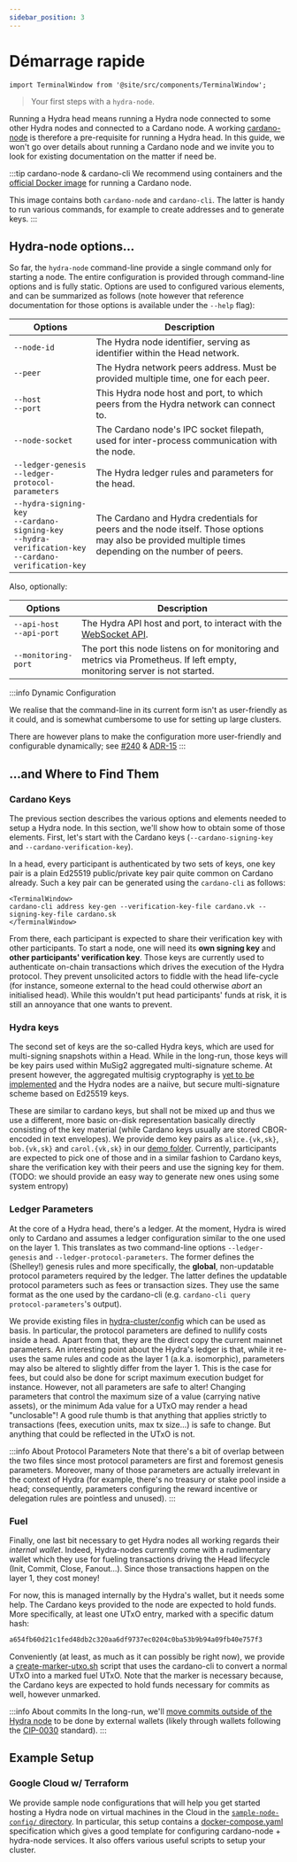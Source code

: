 ```yaml
---
sidebar_position: 3
---
```


# Démarrage rapide

```mdx-code-block
import TerminalWindow from '@site/src/components/TerminalWindow';
```

> Your first steps with a `hydra-node`.

Running a Hydra head means running a Hydra node connected to some other Hydra nodes and connected to a Cardano node. A working [cardano-node](https://github.com/input-output-hk/cardano-node/) is therefore a pre-requisite for running a Hydra head. In this guide, we won't go over details about running a Cardano node and we invite you to look for existing documentation on the matter if need be.

:::tip cardano-node & cardano-cli
We recommend using containers and the [official Docker image](https://hub.docker.com/r/inputoutput/cardano-node) for running a Cardano node.

This image contains both `cardano-node` and `cardano-cli`. The latter is handy to run various commands, for example to create addresses and to generate keys.
:::

## Hydra-node options...

So far, the `hydra-node` command-line provide a single command only for starting a node. The entire configuration is provided through command-line options and is fully static. Options are used to configured various elements, and can be summarized as follows (note however that reference documentation for those options is available under the `--help` flag):

Options                                                 | Description
---                                                     | ---
`--node-id`                                             | The Hydra node identifier, serving as identifier within the Head network.
`--peer`                                                | The Hydra network peers address. Must be provided multiple time, one for each peer.
`--host` <br/> `--port`                                 | This Hydra node host and port, to which peers from the Hydra network can connect to.
`--node-socket`                                         | The Cardano node's IPC socket filepath, used for inter-process communication with the node.
`--ledger-genesis` <br/> `--ledger-protocol-parameters` | The Hydra ledger rules and parameters for the head.
`--hydra-signing-key` <br/> `--cardano-signing-key` <br/> `--hydra-verification-key` <br/> `--cardano-verification-key` | The Cardano and Hydra credentials for peers and the node itself. Those options may also be provided multiple times depending on the number of peers.

Also, optionally:

Options                         | Description
---                             | ---
`--api-host` <br/> `--api-port` | The Hydra API host and port, to interact with the [WebSocket API](/api-reference).
`--monitoring-port`             | The port this node listens on for monitoring and metrics via Prometheus. If left empty, monitoring server is not started.

:::info  Dynamic Configuration

We realise that the command-line in its current form isn't as user-friendly as it could, and is somewhat cumbersome to use for setting up large clusters.

There are however plans to make the configuration more user-friendly and configurable dynamically; see [#240](https://github.com/input-output-hk/hydra-poc/issues/240) & [ADR-15](/adr/15)
:::

## ...and Where to Find Them

### Cardano Keys

The previous section describes the various options and elements needed to setup a Hydra node. In this section, we'll show how to obtain some of those elements. First, let's start with the Cardano keys (`--cardano-signing-key` and `--cardano-verification-key`). 

In a head, every participant is authenticated by two sets of keys, one key pair is a plain Ed25519 public/private key pair quite common on Cardano already. Such a key pair can be generated using the `cardano-cli` as follows:

```mdx-code-block
<TerminalWindow>
cardano-cli address key-gen --verification-key-file cardano.vk --signing-key-file cardano.sk
</TerminalWindow>
```

From there, each participant is expected to share their verification key with other participants. To start a node, one will need its **own signing key** and **other participants' verification key**. Those keys are currently used to authenticate on-chain transactions which drives the execution of the Hydra protocol. They prevent unsolicited actors to fiddle with the head life-cycle (for instance, someone external to the head could otherwise _abort_ an initialised head). While this wouldn't put head participants' funds at risk, it is still an annoyance that one wants to prevent.

### Hydra keys

The second set of keys are the so-called Hydra keys, which are used for multi-signing snapshots within a Head. While in the long-run, those keys will be key pairs used within MuSig2 aggregated multi-signature scheme. At present however, the aggregated multisig cryptography is [yet to be implemented](https://github.com/input-output-hk/hydra-poc/issues/193) and the Hydra nodes are a naiive, but secure multi-signature scheme based on Ed25519 keys.

These are similar to cardano keys, but shall not be mixed up and thus we use a different, more basic on-disk representation basically directly consisting of the key material (while Cardano keys usually are stored CBOR-encoded in text envelopes). We provide demo key pairs as `alice.{vk,sk}`, `bob.{vk,sk}` and `carol.{vk,sk}` in our [demo folder](https://github.com/input-output-hk/hydra-poc/tree/master/demo). Currently, participants are expected to pick one of those and in a similar fashion to Cardano keys, share the verification key with their peers and use the signing key for them. (TODO: we should provide an easy way to generate new ones using some system entropy)

### Ledger Parameters

At the core of a Hydra head, there's a ledger. At the moment, Hydra is wired only to Cardano and assumes a ledger configuration similar to the one used on the layer 1. This translates as two command-line options `--ledger-genesis` and `--ledger-protocol-parameters`. The former defines the (Shelley!) genesis rules and more specifically, the **global**, non-updatable protocol parameters required by the ledger. The latter defines the updatable protocol parameters such as fees or transaction sizes. They use the same format as the one used by the cardano-cli (e.g. `cardano-cli query protocol-parameters`'s output).

We provide existing files in [hydra-cluster/config](https://github.com/input-output-hk/hydra-poc/blob/master/hydra-cluster/config) which can be used as basis. In particular, the protocol parameters are defined to nullify costs inside a head. Apart from that, they are the direct copy the current mainnet parameters. An interesting point about the Hydra's ledger is that, while it re-uses the same rules and code as the layer 1 (a.k.a. isomorphic), parameters may also be altered to slightly differ from the layer 1. This is the case for fees, but could also be done for script maximum execution budget for instance. However, not all parameters are safe to alter! Changing parameters that control the maximum size of a value (carrying native assets), or the minimum Ada value for a UTxO may render a head "unclosable"! A good rule thumb is that anything that applies strictly to transactions (fees, execution units, max tx size...) is safe to change. But anything that could be reflected in the UTxO is not.  

:::info About Protocol Parameters
Note that there's a bit of overlap between the two files since most protocol parameters are first and foremost genesis parameters. Moreover, many of those parameters are actually irrelevant in the context of Hydra (for example, there's no treasury or stake pool inside a head; consequently, parameters configuring the reward incentive or delegation rules are pointless and unused). 
:::

### Fuel

Finally, one last bit necessary to get Hydra nodes all working regards their _internal wallet_. Indeed, Hydra-nodes currently come with a rudimentary wallet which they use for fueling transactions driving the Head lifecycle (Init, Commit, Close, Fanout...). Since those transactions happen on the layer 1, they cost money! 

For now, this is managed internally by the Hydra's wallet, but it needs some help. The Cardano keys provided to the node are expected to hold funds. More specifically, at least one UTxO entry, marked with a specific datum hash:

```bash title="Fuel datum hash"
a654fb60d21c1fed48db2c320aa6df9737ec0204c0ba53b9b94a09fb40e757f3
```

Conveniently (at least, as much as it can possibly be right now), we provide a [create-marker-utxo.sh](https://github.com/input-output-hk/hydra-poc/blob/master/sample-node-config/gcp/scripts/create-marker-utxo.sh) script that uses the cardano-cli to convert a normal UTxO into a marked fuel UTxO. Note that the marker is necessary because, the Cardano keys are expected to hold funds necessary for commits as well, however unmarked. 

:::info About commits
In the long-run, we'll [move commits outside of the Hydra node](https://github.com/input-output-hk/hydra-poc/issues/215) to be done by external wallets (likely through wallets following the [CIP-0030](https://github.com/cardano-foundation/CIPs/tree/master/CIP-0030) standard). 
:::

## Example Setup

### Google Cloud w/ Terraform

We provide sample node configurations that will help you get started hosting a Hydra node on virtual machines in the Cloud in the [`sample-node-config/` directory](https://github.com/input-output-hk/hydra-poc/tree/master/sample-node-config/gcp/). In particular, this setup contains a [docker-compose.yaml](https://github.com/input-output-hk/hydra-poc/blob/master/sample-node-config/gcp/docker-compose.yaml) specification which gives a good template for configuring cardano-node + hydra-node services. It also offers various useful scripts to setup your cluster.
